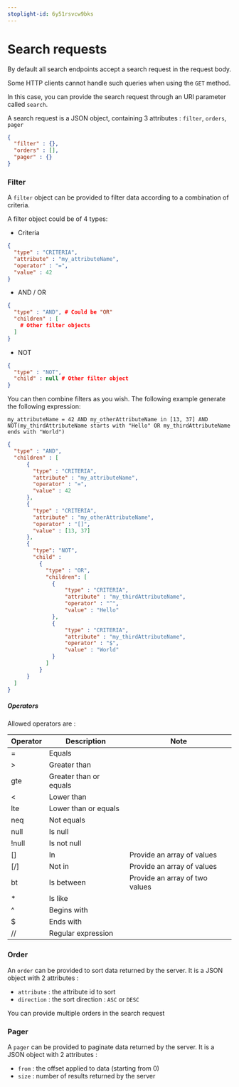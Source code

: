 ```yaml
---
stoplight-id: 6y51rsvcw9bks
---
```


# Search requests

By default all search endpoints accept a search request in the request body.

Some HTTP clients cannot handle such queries when using the `GET` method. 

In this case, you can provide the search request through an URI parameter called `search`.

A search request is a JSON object, containing 3 attributes : `filter`, `orders`, `pager`

```json
{
  "filter" : {},
  "orders" : [],
  "pager" : {}
}
```

### Filter
A `filter` object can be provided to filter data according to a combination of criteria.
  
A filter object could be of 4 types:
* Criteria
```json
{
  "type" : "CRITERIA",
  "attribute" : "my_attributeName",
  "operator" : "=",
  "value" : 42
}
```

* AND / OR
```json
{
  "type" : "AND", # Could be "OR"
  "children" : [
    # Other filter objects
  ]
}
```

* NOT
```json
{
  "type" : "NOT",
  "child" : null # Other filter object
}
```

You can then combine filters as you wish.
The following example generate the following expression:

`my_attributeName = 42 AND my_otherAttributeName in [13, 37] AND NOT(my_thirdAttributeName starts with "Hello" OR my_thirdAttributeName ends with "World")`

```json
{
  "type" : "AND",
  "children" : [
      {
        "type" : "CRITERIA",
        "attribute" : "my_attributeName",
        "operator" : "=",
        "value" : 42
      },
      {
        "type" : "CRITERIA",
        "attribute" : "my_otherAttributeName",
        "operator" : "[]",
        "value" : [13, 37]
      },
      {
        "type": "NOT",
        "child" :
          {
            "type" : "OR",
            "children": [
              {
                  "type" : "CRITERIA",
                  "attribute" : "my_thirdAttributeName",
                  "operator" : "^",
                  "value" : "Hello"
              },
              {
                  "type" : "CRITERIA",
                  "attribute" : "my_thirdAttributeName",
                  "operator" : "$",
                  "value" : "World"
              }
            ]
          }
      }
  ]
}
```

##### Operators

Allowed operators are :

| Operator | Description | Note |
|---|---|---|
| = | Equals |  |
| > | Greater than |  |
| gte | Greater than or equals |  |
| < | Lower than |  |
| lte | Lower than or equals |  |
| neq | Not equals |  |
| null | Is null |  |
| !null | Is not null |  |
| [] | In | Provide an array of values |
| [\/] | Not in | Provide an array of values |
| bt | Is between | Provide an array of two values |
| * | Is like |  |
| ^ | Begins with |  |
| $ | Ends with |  |
| // | Regular expression |  |

### Order
An `order` can be provided to sort data returned by the server. 
It is a JSON object with 2 attributes : 
  * `attribute` : the attribute id to sort
  * `direction` : the sort direction : `ASC` or `DESC`

You can provide multiple orders in the search request

### Pager
A `pager` can be provided to paginate data returned by the server.
It is a JSON object with 2 attributes : 
  * `from` : the offset applied to data (starting from 0)
  * `size` : number of results returned by the server
